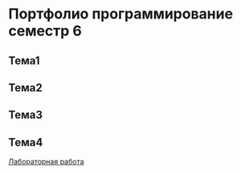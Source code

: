 # Портфолио программирование семестр 6
## Тема1
## Тема2
## Тема3
## Тема4
[Лабораторная работа](/convert.py)
